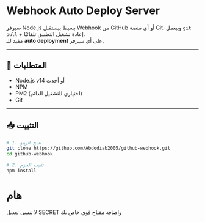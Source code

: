 # Webhook Auto Deploy Server

سيرفر Node.js بسيط بيستقبل Webhook من GitHub أو أي منصة Git، وبيعمل `git pull` + إعادة تشغيل التطبيق تلقائيًا.  
مفيد للـ **auto deployment** على أي سيرفر.

---

## 🚀 المتطلبات
- Node.js v14 أو أحدث
- NPM
- PM2 (اختياري للتشغيل الدائم)
- Git

---

## 📥 التثبيت

```bash
# 1. نسخ الريبو
git clone https://github.com/Abdodiab2005/github-webhook.git
cd github-webhook

# 2. تثبيت الحزم
npm install
```

# هام
لا تنسى تعديل SECRET واضافة مفتاح قوي خاص بك 
